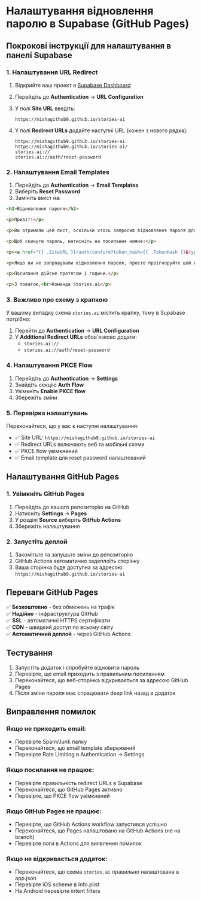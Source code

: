 # Налаштування відновлення паролю в Supabase (GitHub Pages)

## Покрокові інструкції для налаштування в панелі Supabase

### 1. Налаштування URL Redirect

1. Відкрийте ваш проект в [Supabase Dashboard](https://supabase.com/dashboard)
2. Перейдіть до **Authentication** → **URL Configuration**
3. У полі **Site URL** введіть:
   ```
   https://mishagithub9.github.io/stories-ai
   ```

4. У полі **Redirect URLs** додайте наступні URL (кожен з нового рядка):
   ```
   https://mishagithub9.github.io/stories-ai
   https://mishagithub9.github.io/stories-ai/
   stories.ai://
   stories.ai://auth/reset-password
   ```

### 2. Налаштування Email Templates

1. Перейдіть до **Authentication** → **Email Templates**
2. Виберіть **Reset Password**
3. Замініть вміст на:

```html
<h2>Відновлення пароля</h2>

<p>Привіт!</p>

<p>Ви отримали цей лист, оскільки хтось запросив відновлення пароля для вашого акаунту в Stories.ai.</p>

<p>Щоб скинути пароль, натисніть на посилання нижче:</p>

<p><a href="{{ .SiteURL }}/auth/confirm?token_hash={{ .TokenHash }}&type=recovery&next={{ .RedirectTo }}">Відновити пароль</a></p>

<p>Якщо ви не запрошували відновлення пароля, просто проігноруйте цей лист.</p>

<p>Посилання дійсне протягом 1 години.</p>

<p>З повагою,<br>Команда Stories.ai</p>
```

### 3. Важливо про схему з крапкою

У вашому випадку схема `stories.ai` містить крапку, тому в Supabase потрібно:

1. Перейти до **Authentication** → **URL Configuration**
2. У **Additional Redirect URLs** обов'язково додати:
   - `stories.ai://`
   - `stories.ai://auth/reset-password`

### 4. Налаштування PKCE Flow

1. Перейдіть до **Authentication** → **Settings**
2. Знайдіть секцію **Auth Flow**
3. Увімкніть **Enable PKCE flow**
4. Збережіть зміни

### 5. Перевірка налаштувань

Переконайтеся, що у вас є наступні налаштування:

- ✅ Site URL: `https://mishagithub9.github.io/stories-ai`
- ✅ Redirect URLs включають веб та мобільні схеми
- ✅ PKCE flow увімкнений
- ✅ Email template для reset password налаштований

## Налаштування GitHub Pages

### 1. Увімкніть GitHub Pages
1. Перейдіть до вашого репозиторію на GitHub
2. Натисніть **Settings** → **Pages**
3. У розділі **Source** виберіть **GitHub Actions**
4. Збережіть налаштування

### 2. Запустіть деплой
1. Закомітьте та запушьте зміни до репозиторію
2. GitHub Actions автоматично задеплоїть сторінку
3. Ваша сторінка буде доступна за адресою: `https://mishagithub9.github.io/stories-ai`

## Переваги GitHub Pages

✅ **Безкоштовно** - без обмежень на трафік  
✅ **Надійно** - інфраструктура GitHub  
✅ **SSL** - автоматичні HTTPS сертифікати  
✅ **CDN** - швидкий доступ по всьому світу  
✅ **Автоматичний деплой** - через GitHub Actions  

## Тестування

1. Запустіть додаток і спробуйте відновити пароль
2. Перевірте, що email приходить з правильним посиланням
3. Переконайтеся, що веб-сторінка відкривається за адресою GitHub Pages
4. Після зміни пароля має спрацювати deep link назад в додаток

## Виправлення помилок

### Якщо не приходить email:
- Перевірте Spam/Junk папку
- Переконайтеся, що email template збережений
- Перевірте Rate Limiting в Authentication → Settings

### Якщо посилання не працює:
- Перевірте правильність redirect URLs в Supabase
- Переконайтеся, що GitHub Pages активно
- Перевірте, що PKCE flow увімкнений

### Якщо GitHub Pages не працює:
- Перевірте, що GitHub Actions workflow запустився успішно
- Переконайтеся, що Pages налаштовано на GitHub Actions (не на branch)
- Перевірте логи в Actions для виявлення помилок

### Якщо не відкривається додаток:
- Переконайтеся, що схема `stories.ai` правильно налаштована в app.json
- Перевірте iOS scheme в Info.plist
- На Android перевірте intent filters 